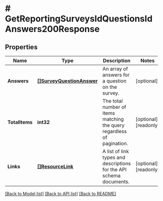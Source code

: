 # # GetReportingSurveysIdQuestionsIdAnswers200Response


## Properties 


Name | Type | Description | Notes
------------ | ------------- | ------------- | -------------
**Answers**| [**[]SurveyQuestionAnswer**](SurveyQuestionAnswer.md) | An array of answers for a question on the survey.  | [optional]
**TotalItems**| **int32** | The total number of items matching the query regardless of pagination.  | [optional] [readonly]
**Links**| [**[]ResourceLink**](ResourceLink.md) | A list of link types and descriptions for the API schema documents.  | [optional] [readonly]


[[Back to Model list]](../../README.md#models) [[Back to API list]](../../README.md#endpoints) [[Back to README]](../../README.md)

